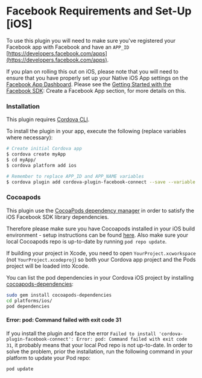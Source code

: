 # Facebook Requirements and Set-Up [iOS]

To use this plugin you will need to make sure you've registered your Facebook app with Facebook and have an `APP_ID` [https://developers.facebook.com/apps](https://developers.facebook.com/apps).

If you plan on rolling this out on iOS, please note that you will need to ensure that you have properly set up your Native iOS App settings on the [Facebook App Dashboard](http://developers.facebook.com/apps). Please see the [Getting Started with the Facebook SDK](https://developers.facebook.com/docs/ios/getting-started/): Create a Facebook App section, for more details on this.

### Installation

This plugin requires [Cordova CLI](http://cordova.apache.org/docs/en/3.5.0/guide_cli_index.md.html).

To install the plugin in your app, execute the following (replace variables where necessary):

```sh
# Create initial Cordova app
$ cordova create myApp
$ cd myApp/
$ cordova platform add ios

# Remember to replace APP_ID and APP_NAME variables
$ cordova plugin add cordova-plugin-facebook-connect --save --variable APP_ID="123456789" --variable APP_NAME="myApplication"
```

### Cocoapods

This plugin use the [CocoaPods dependency manager](https://cocoapods.org) in order to satisfy the iOS Facebook SDK library dependencies.

Therefore please make sure you have Cocoapods installed in your iOS build environment - setup instructions can be found [here](https://cocoapods.org/). Also make sure your local Cocoapods repo is up-to-date by running `pod repo update`.

If building your project in Xcode, you need to open `YourProject.xcworkspace` (not `YourProject.xcodeproj`) so both your Cordova app project and the Pods project will be loaded into Xcode.

You can list the pod dependencies in your Cordova iOS project by installing [cocoapods-dependencies](https://github.com/segiddins/cocoapods-dependencies):

```bash
sudo gem install cocoapods-dependencies
cd platforms/ios/
pod dependencies
 ```

#### Error: pod: Command failed with exit code 31

If you install the plugin and face the error `Failed to install 'cordova-plugin-facebook-connect': Error: pod: Command failed with exit code 31`, it probably means that your local Pod repo is not up-to-date. In order to solve the problem, prior the installation, run the following command in your platform to update your Pod repo:

```bash
pod update
```
